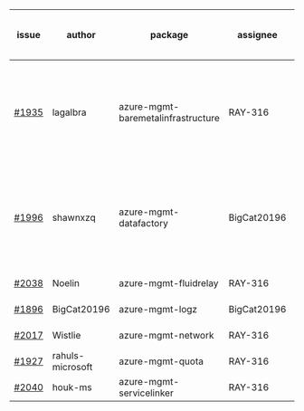 | issue | author | package | assignee | bot advice | created date of issue | delay from created date |
| ------ | ------ | ------ | ------ | ------ | ------ | :-----: |
| [#1935](https://github.com/Azure/sdk-release-request/issues/1935) | lagalbra | azure-mgmt-baremetalinfrastructure | RAY-316 | delay for a long time and better to handle now. | 2021-09-09 | 18 |
| [#1996](https://github.com/Azure/sdk-release-request/issues/1996) | shawnxzq | azure-mgmt-datafactory | BigCat20196 | delay for a long time and better to handle now. | 2021-09-18 | 10 |
| [#2038](https://github.com/Azure/sdk-release-request/issues/2038) | Noelin | azure-mgmt-fluidrelay | RAY-316 |   | 2021-09-24 | 3 |
| [#1896](https://github.com/Azure/sdk-release-request/issues/1896) | BigCat20196 | azure-mgmt-logz | BigCat20196 |   | 2021-08-30 | 29 |
| [#2017](https://github.com/Azure/sdk-release-request/issues/2017) | Wistlie | azure-mgmt-network | RAY-316 |   | 2021-09-21 | 6 |
| [#1927](https://github.com/Azure/sdk-release-request/issues/1927) | rahuls-microsoft | azure-mgmt-quota | RAY-316 |   | 2021-09-03 | 24 |
| [#2040](https://github.com/Azure/sdk-release-request/issues/2040) | houk-ms | azure-mgmt-servicelinker | RAY-316 |   | 2021-09-28 | 0 |
